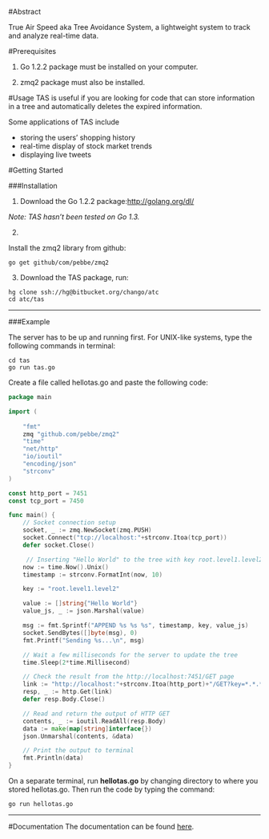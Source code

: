 
#Abstract

True Air Speed aka Tree Avoidance System, a lightweight system to track and analyze real-time data.


#Prerequisites

1. Go 1.2.2 package must be installed on your computer.

2. zmq2 package must also be installed.

#Usage
TAS is useful if you are looking for code that can store information in a tree and automatically deletes the expired information.

Some applications of TAS include

- storing the users’ shopping history
- real-time display of stock market trends
- displaying live tweets

#Getting Started


###Installation

1. Download the Go 1.2.2 package:http://golang.org/dl/ 
  
  *Note: TAS hasn’t been tested on Go 1.3.*  

2. 
Install the zmq2 library from github:
```
go get github/com/pebbe/zmq2
```

3. Download the TAS package, run:
```
hg clone ssh://hg@bitbucket.org/chango/atc
cd atc/tas
```
----
###Example


The server has to be up and running first. For UNIX-like systems, type the following commands in terminal:
```
cd tas
go run tas.go
```
Create a file called hellotas.go and paste the following code:
```go
package main

import (
	
	"fmt"
	zmq "github.com/pebbe/zmq2"
	"time"
	"net/http"
	"io/ioutil"
	"encoding/json"
	"strconv"
)

const http_port = 7451
const tcp_port = 7450

func main() {
	// Socket connection setup
	socket, _ := zmq.NewSocket(zmq.PUSH)
	socket.Connect("tcp://localhost:"+strconv.Itoa(tcp_port))
	defer socket.Close()

   	 // Inserting "Hello World" to the tree with key root.level1.level2
	now := time.Now().Unix()
	timestamp := strconv.FormatInt(now, 10)

	key := "root.level1.level2"

	value := []string{"Hello World"}
	value_js, _ := json.Marshal(value)

	msg := fmt.Sprintf("APPEND %s %s %s", timestamp, key, value_js)
	socket.SendBytes([]byte(msg), 0)
	fmt.Printf("Sending %s...\n", msg)

	// Wait a few milliseconds for the server to update the tree
	time.Sleep(2*time.Millisecond)

	// Check the result from the http://localhost:7451/GET page
	link := "http://localhost:"+strconv.Itoa(http_port)+"/GET?key=*.*.*"
	resp, _ := http.Get(link)
	defer resp.Body.Close()

	// Read and return the output of HTTP GET
	contents, _ := ioutil.ReadAll(resp.Body)
	data := make(map[string]interface{})
	json.Unmarshal(contents, &data)

	// Print the output to terminal
	fmt.Println(data)
}
```
On a separate terminal, run **hellotas.go** by changing directory to where you stored hellotas.go. Then run the code by typing the command:
```
go run hellotas.go
```
----
#Documentation
The documentation can be found [here](./doc/documentation.md).


